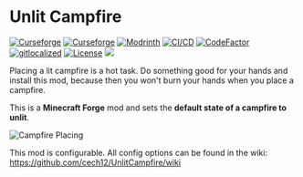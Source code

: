 # Unlit Campfire

[![Curseforge](http://cf.way2muchnoise.eu/full_417553_downloads(0D0D0D-F16436-fff-010101-fff).svg)](https://www.curseforge.com/minecraft/mc-mods/unlit-campfire)
[![Curseforge](http://cf.way2muchnoise.eu/versions/For%20MC_417553_all(0D0D0D-F16436-fff-010101).svg)](https://www.curseforge.com/minecraft/mc-mods/unlit-campfire/files)
[![Modrinth](https://img.shields.io/modrinth/dt/yENm0xnb?label=Modrinth&logo=modrinth)](https://modrinth.com/mod/unlit-campfire)
[![CI/CD](https://github.com/cech12/UnlitCampfire/actions/workflows/cicd-workflow.yml/badge.svg)](https://github.com/cech12/UnlitCampfire/actions/workflows/cicd-workflow.yml)
[![CodeFactor](https://www.codefactor.io/repository/github/cech12/unlitcampfire/badge)](https://www.codefactor.io/repository/github/cech12/unlitcampfire)
[![gitlocalized ](https://gitlocalize.com/repo/8146/whole_project/badge.svg)](https://gitlocalize.com/repo/8146/?utm_source=badge)
[![License](https://img.shields.io/github/license/cech12/UnlitCampfire)](http://opensource.org/licenses/MIT)
[![](https://img.shields.io/discord/752506676719910963.svg?style=flat&color=informational&logo=discord&label=Discord)](https://discord.gg/gRUFH5t)

Placing a lit campfire is a hot task. Do something good for your hands and install this mod, because then you won't burn your hands when you place a campfire.

This is a **Minecraft Forge** mod and sets the **default state of a campfire to unlit**.

![Campfire Placing](material/campfire_placing.gif)

This mod is configurable. All config options can be found in the wiki: https://github.com/cech12/UnlitCampfire/wiki
